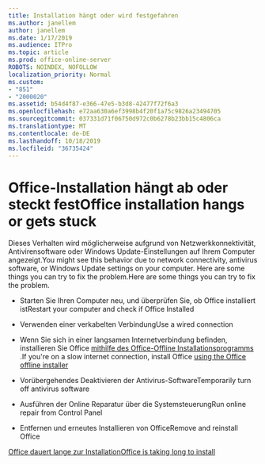 ```yaml
---
title: Installation hängt oder wird festgefahren
ms.author: janellem
author: janellem
ms.date: 1/17/2019
ms.audience: ITPro
ms.topic: article
ms.prod: office-online-server
ROBOTS: NOINDEX, NOFOLLOW
localization_priority: Normal
ms.custom:
- "851"
- "2000020"
ms.assetid: b54d4f87-e366-47e5-b3d8-42477f72f6a3
ms.openlocfilehash: e72aa630a6ef3998b4f20f1a75c9826a23494705
ms.sourcegitcommit: 037331d71f06750d972c0b6278b23bb15c4806ca
ms.translationtype: MT
ms.contentlocale: de-DE
ms.lasthandoff: 10/18/2019
ms.locfileid: "36735424"
---
```

# <a name="office-installation-hangs-or-gets-stuck"></a><span data-ttu-id="5da83-102">Office-Installation hängt ab oder steckt fest</span><span class="sxs-lookup"><span data-stu-id="5da83-102">Office installation hangs or gets stuck</span></span>

<span data-ttu-id="5da83-103">Dieses Verhalten wird möglicherweise aufgrund von Netzwerkkonnektivität, Antivirensoftware oder Windows Update-Einstellungen auf Ihrem Computer angezeigt.</span><span class="sxs-lookup"><span data-stu-id="5da83-103">You might see this behavior due to network connectivity, antivirus software, or Windows Update settings on your computer.</span></span> <span data-ttu-id="5da83-104">Here are some things you can try to fix the problem.</span><span class="sxs-lookup"><span data-stu-id="5da83-104">Here are some things you can try to fix the problem.</span></span>
  
- <span data-ttu-id="5da83-105">Starten Sie Ihren Computer neu, und überprüfen Sie, ob Office installiert ist</span><span class="sxs-lookup"><span data-stu-id="5da83-105">Restart your computer and check if Office Installed</span></span>

- <span data-ttu-id="5da83-106">Verwenden einer verkabelten Verbindung</span><span class="sxs-lookup"><span data-stu-id="5da83-106">Use a wired connection</span></span>

- <span data-ttu-id="5da83-107">Wenn Sie sich in einer langsamen Internetverbindung befinden, installieren Sie Office [mithilfe des Office-Offline Installationsprogramms](https://support.office.com/article/f0a85fe7-118f-41cb-a791-d59cef96ad1c?wt.mc_id=Alchemy_ClientDIA) .</span><span class="sxs-lookup"><span data-stu-id="5da83-107">If you're on a slow internet connection, install Office [using the Office offline installer](https://support.office.com/article/f0a85fe7-118f-41cb-a791-d59cef96ad1c?wt.mc_id=Alchemy_ClientDIA)</span></span>

- <span data-ttu-id="5da83-108">Vorübergehendes Deaktivieren der Antivirus-Software</span><span class="sxs-lookup"><span data-stu-id="5da83-108">Temporarily turn off antivirus software</span></span>

- <span data-ttu-id="5da83-109">Ausführen der Online Reparatur über die Systemsteuerung</span><span class="sxs-lookup"><span data-stu-id="5da83-109">Run online repair from Control Panel</span></span>

- <span data-ttu-id="5da83-110">Entfernen und erneutes Installieren von Office</span><span class="sxs-lookup"><span data-stu-id="5da83-110">Remove and reinstall Office</span></span>

[<span data-ttu-id="5da83-111">Office dauert lange zur Installation</span><span class="sxs-lookup"><span data-stu-id="5da83-111">Office is taking long to install</span></span>](https://support.office.com/article/0f09f357-3fef-42a6-b8aa-cef4c6c44bdf?wt.mc_id=Alchemy_ClientDIA)
  